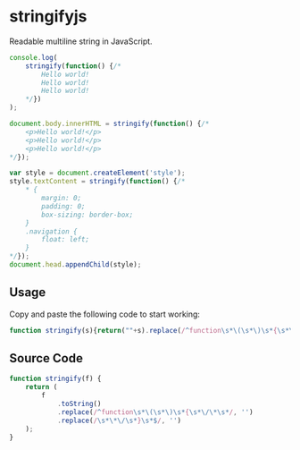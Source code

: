 # stringifyjs

Readable multiline string in JavaScript.

```javascript
console.log(
	stringify(function() {/*
		Hello world!
		Hello world!
		Hello world!
	*/})
);
```

```javascript
document.body.innerHTML = stringify(function() {/*
	<p>Hello world!</p>
	<p>Hello world!</p>
	<p>Hello world!</p>
*/});
```

```javascript
var style = document.createElement('style');
style.textContent = stringify(function() {/*
	* {
		margin: 0;
		padding: 0;
		box-sizing: border-box;
	}
	.navigation {
		float: left;
	}
*/});
document.head.appendChild(style);
```

## Usage

Copy and paste the following code to start working:

```javascript
function stringify(s){return(""+s).replace(/^function\s*\(\s*\)\s*{\s*\/\*\s*/,"").replace(/\s*\*\/\s*}\s*$/,"")}
```

## Source Code

```javascript
function stringify(f) {
	return (
		f
			.toString()
			.replace(/^function\s*\(\s*\)\s*{\s*\/\*\s*/, '')
			.replace(/\s*\*\/\s*}\s*$/, '')
	);
}
```
